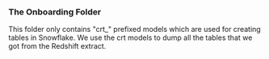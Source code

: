 ### The Onboarding Folder
This folder only contains "crt_" prefixed models which are used for creating tables in Snowflake. We use the crt models to dump all the tables that we got from the Redshift extract. 